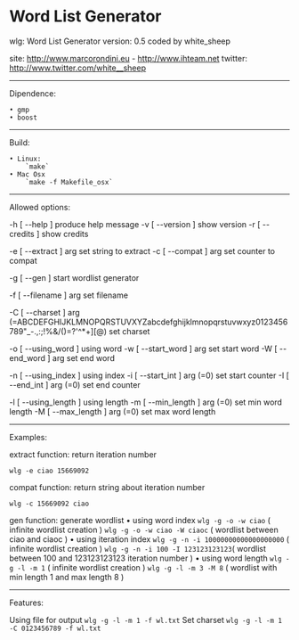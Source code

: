 Word List Generator
===================

  wlg: Word List Generator 
  version: 0.5
  coded by white_sheep
  
  site: http://www.marcorondini.eu - http://www.ihteam.net
  twitter: http://www.twitter.com/white__sheep


___________
Dipendence:


	• gmp
	• boost


__________
Build:


	• Linux:
		`make`
	• Mac Osx
		`make -f Makefile_osx`

________________
Allowed options:

  -h [ --help ]                         produce help message
  -v [ --version ]                      show version
  -r [ --credits ]                      show credits

  -e [ --extract ] arg                   set string to extract
  -c [ --compat ] arg                    set counter to compat

  -g [ --gen ]                           start wordlist generator

  -f [ --filename ] arg                  set filename 

  -C [ --charset ] arg (=ABCDEFGHIJKLMNOPQRSTUVXYZabcdefghijklmnopqrstuvwxyz0123456789"_-.,:;!%&/()=?'^*+][@)
                                         set charset

  -o [ --using_word ]                    using word
  -w [ --start_word ] arg                set start word
  -W [ --end_word ] arg                  set end word

  -n [ --using_index ]                   using index
  -i [ --start_int ] arg (=0)            set start counter
  -I [ --end_int ] arg (=0)              set end counter

  -l [ --using_length ]                  using length
  -m [ --min_length ] arg (=0)           set min word length
  -M [ --max_length ] arg (=0)           set max word length


_________
Examples:


  extract function: return iteration number 
  
  `wlg -e ciao
  15669092`
  
  compat function: return string about iteration number
  
  `wlg -c 15669092
  ciao`
  
  gen function: generate wordlist
  	• using word index
  		`wlg -g -o -w ciao` ( infinite wordlist creation )
  		`wlg -g -o -w ciao -W ciaoc` ( wordlist between ciao and ciaoc )
  	• using iteration index
  		`wlg -g -n -i 10000000000000000000` ( infinite wordlist creation )
  		`wlg -g -n -i 100 -I 123123123123`( wordlist between 100 and 123123123123 iteration number )
  	• using word length
  		`wlg -g -l -m 1` ( infinite wordlist creation )
  		`wlg -g -l -m 3 -M 8` ( wordlist with min length 1 and max length 8 )


_________
Features:


  Using file for output 
  	`wlg -g -l -m 1 -f wl.txt`
  Set charset
  	`wlg -g -l -m 1 -C 0123456789 -f wl.txt`